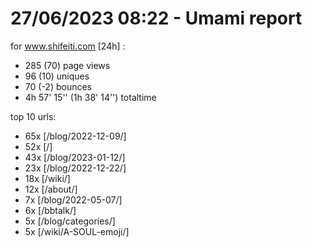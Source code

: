 # 27/06/2023 08:22 - Umami report
for www.shifeiti.com [24h] :

 - 285 (70) page views
 - 96 (10) uniques
 - 70 (-2) bounces
 - 4h 57' 15'' (1h 38' 14'') totaltime


top 10 urls:
 - 65x [/blog/2022-12-09/]
 - 52x [/]
 - 43x [/blog/2023-01-12/]
 - 23x [/blog/2022-12-22/]
 - 18x [/wiki/]
 - 12x [/about/]
 - 7x [/blog/2022-05-07/]
 - 6x [/bbtalk/]
 - 5x [/blog/categories/]
 - 5x [/wiki/A-SOUL-emoji/]


